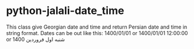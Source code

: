 # python-jalali-date_time
This class give Georgian date and time and return Persian date and time in string format. Dates can be out like this: 1400/01/01 or 1400/01/01 12:00:00 or شنبه اول فروردین 1400
